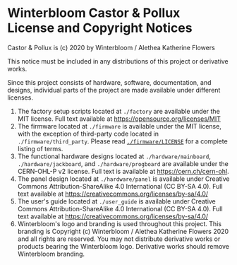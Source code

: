 # Winterbloom Castor & Pollux License and Copyright Notices

Castor & Pollux is (c) 2020 by Winterbloom / Alethea Katherine Flowers

This notice must be included in any distributions of this project or
derivative works.

Since this project consists of hardware, software, documentation, and designs,
individual parts of the project are made available under different licenses.

1. The factory setup scripts located at `./factory` are available under the MIT
   license. Full text available at https://opensource.org/licenses/MIT
2. The firmware located at `./firmware` is available under the MIT license,
   with the exception of third-party code located in `./firmware/third_party`.
   Please read [`./firmware/LICENSE`](firmware/LICENSE) for a complete listing of terms.
3. The functional hardware designs located at `./hardware/mainboard`,
   `./hardware/jackboard`, and `./hardware/progboard` are available under the
   CERN-OHL-P v2 license. Full text is available at https://cern.ch/cern-ohl.
4. The panel design located at `./hardware/panel` is available under Creative
   Commons Attribution-ShareAlike 4.0 International
   (CC BY-SA 4.0). Full text available at
   https://creativecommons.org/licenses/by-sa/4.0/
5. The user's guide located at `./user_guide` is available under Creative
   Commons Attribution-ShareAlike 4.0 International (CC BY-SA 4.0). Full
   text available at https://creativecommons.org/licenses/by-sa/4.0/
6. Winterbloom's logo and branding is used throughout this project. This
   branding is Copyright (c) Winterbloom / Alethea Katherine Flowers 2020 and
   all rights are reserved. You may not distribute derivative works or products
   bearing the Winterbloom logo. Derivative works should remove Winterbloom
   branding.

